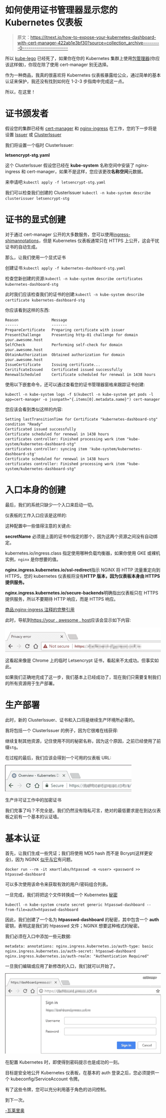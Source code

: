 # 如何使用证书管理器显示您的 Kubernetes 仪表板

> 原文：<https://itnext.io/how-to-expose-your-kubernetes-dashboard-with-cert-manager-422ab1e3bf30?source=collection_archive---------0----------------------->

所以 [kube-lego](https://github.com/jetstack/kube-lego#kube-lego) 已经死了，如果你在你的 Kubernetes 集群上使用[包管理器](https://www.helm.sh/)(你应该这样做)，你现在除了使用 cert-manager 别无选择。

作为一种商品，我真的很喜欢将 Kubernetes 仪表板暴露给公众，通过简单的基本认证来保护，我还没有找到如何在 1-2-3 步指南中完成这一点。

所以，在这里！

# 证书颁发者

假设您的集群已经有 [cert-manager](https://github.com/jetstack/cert-manager) 和 [nginx-ingress](https://github.com/kubernetes/ingress-nginx) 在工作，您的下一步将是设置 [Issuer](http://docs.cert-manager.io/en/latest/reference/issuers.html) 或 [ClusterIssuer](http://docs.cert-manager.io/en/latest/reference/clusterissuers.html)

我们将设置一个临时 ClusterIssuer:

**letsencrypt-stg.yaml**

这个 ClusterIssuer 假设您已经在 **kube-system** 名称空间中安装了 nginx-ingress 和 cert-manager，如果不是这样，您应该更改**名称空间**元数据。

来申请吧:`kubectl apply -f letsencrypt-stg.yaml`

我们可以检查我们创建的 ClusterIssuer `kubectl -n kube-system describe clusterissuer letsencrypt-stg`

# 证书的显式创建

对于通过 cert-manager 公开的大多数服务，您可以使用[ingress-shim](http://docs.cert-manager.io/en/latest/reference/ingress-shim.html)[annotations](http://docs.cert-manager.io/en/latest/reference/ingress-shim.html#supported-annotations)，但是 Kubernetes 仪表板通常只在 HTTPS 上公开，这会干扰证书的自动生成。

那么，让我们使用一个显式证书

创建证书:`kubectl apply -f kubernetes-dashboard-stg.yaml`

检查您新创建的资源:`kubectl -n kube-system describe certificates kubernetes-dashboard-stg`

此时我们应该检查我们的证书的创建:`kubectl -n kube-system describe certificate kubernetes-dashboard-stg`

你应该看到这样的东西:

```
Reason               Message
------               -------
PrepareCertificate   Preparing certificate with issuer
PresentChallenge     Presenting http-01 challenge for domain your.awesome.host
SelfCheck            Performing self-check for domain your.awesome.host
ObtainAuthorization  Obtained authorization for domain your.awesome.host
IssueCertificate     Issuing certificate...
CeritifcateIssued    Certificated issued successfully
RenewalScheduled     Certificate scheduled for renewal in 1438 hours
```

使用以下嵌套命令，还可以通过查看您的证书管理器窗格来跟踪证书创建:

```
kubectl -n kube-system logs -f $(kubectl -n kube-system get pods -l app=cert-manager -o jsonpath="{.items[0].metadata.name}") cert-manager
```

您应该会看到类似这样的内容:

```
Setting lastTransitionTime for Certificate "kubernetes-dashboard-stg" condition "Ready"
Certificated issued successfully
Certificate scheduled for renewal in 1438 hours
certificates controller: Finished processing work item "kube-system/kubernetes-dashboard-stg"
certificates controller: syncing item 'kube-system/kubernetes-dashboard-stg'
Certificate scheduled for renewal in 1438 hours
certificates controller: Finished processing work item "kube-system/kubernetes-dashboard-stg"
```

# 入口本身的创建

最后，我们的系统只缺少一个入口来启动一切。

仪表板的工作入口应该是这样的:

这种配置中一些值得注意的关键点:

**secretName** 必须是上面的证书中指定的那个，因为这两个资源之间没有自动绑定。

kubernetes.io/ingress.class 指定使用哪种负载均衡器，如果你使用 GKE 或裸机实例，`nginx` 是你想要的值。

**nginx.ingress.kubernetes.io/ssl-redirect**指示 NGINX 将 HTTP 流量重定向到 HTTPS，您的 kubernetes 仪表板将没有**HTTP 版本，因为仪表板本身由 HTTPS 提供服务。**

**nginx.ingress.kubernetes.io/secure-backends**明确指出仪表板只在 HTTPS 提供服务，所以不要期待 HTTP 响应，而是 HTTPS 响应。

[商品:nginx-ingress 注释的完整引用](https://github.com/kubernetes/ingress-nginx/blob/master/docs/user-guide/nginx-configuration/annotations.md)

此时，导航到[https://your . awesome . host](https://your.awesome.host)应该会显示如下内容:

![](img/de2345e3b1b942fc00e998e4c07bf0d8.png)

这看起来像是 Chrome 上的临时 Letsencrypt 证书，看起来不太成功。但事实如此。

如果我们正确地完成了这一步，我们基本上已经成功了，现在我们只需要复制我们的所有资源用于生产部署。

# **生产部署**

此时，新的 ClusterIssuer、证书和入口将是继续生产环境所必需的。

我将包括一个 ClusterIssuer 的例子，因为它很难在线获得:

继续复制其他资源，记住使用不同的秘密名称，因为这个原因，之前已经使用了前缀`stg`。

在过程的最后，我们应该会得到一个可用的仪表板 URL:

![](img/acc44b947f61dc2a98a0721fb3d600a5.png)

生产许可证工作中的加密证书

我们完事了吗？不完全是。我们仍然没有隐私可言，绝对的最低要求是在到达仪表板之前有一个基本的认证墙。

# 基本认证

首先，让我们生成一些凭证；我们将使用 MD5 hash 而不是 Bcrypt(这样更安全)，因为 NGINX [似乎与它](https://stackoverflow.com/questions/31833583/nginx-gives-an-internal-server-error-500-after-i-have-configured-basic-auth/35834603#35834603)有问题。

```
docker run --rm -it xmartlabs/htpasswd -m <user> <password >> htpasswd-dashboard
```

可以多次使用该命令来获取有效的用户/密码组合列表。

一旦完成，我们将把这个文件转换成一个 Kubernetes [秘密](https://kubernetes.io/docs/concepts/configuration/secret/)

```
kubectl -n kube-system create secret generic htpasswd-dashboard --from-file=auth=htpasswd-dashboard
```

因此，我们创建了一个名为 **htpasswd-dashboard** 的秘密，其中包含一个 **auth** 密钥，表明这是我们的 htpasswd 文件；NGINX 想要这种格式的秘密。

我们必须在入口中添加一些元数据:

```
metadata: annotations: nginx.ingress.kubernetes.io/auth-type: basic nginx.ingress.kubernetes.io/auth-secret: htpasswd-dashboard nginx.ingress.kubernetes.io/auth-realm: "Authentication Required"
```

一旦我们编辑或应用了新修改的入口，我们就可以开始了。

![](img/4a3caced0bcac7c3efd13b3a3934aba5.png)

在配置 Kubernetes 时，即使得到密码提示也是成功的一刻。

目标是安全地公开 Kubernetes 仪表板，在基本的 auth 登录之后，您必须提供一个 kubeconfig/ServiceAccount 令牌。

有了这些令牌，您可以充分利用基于角色的访问控制。

到下一次。

[-瓦莱里奥](https://about.me/colthreepv)